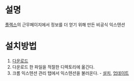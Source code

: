 # 설명
[플렉스](https://flex.team/)의 근무페이지에서 정보를 더 얻기 위해 만든 비공식 익스텐션

# 설치방법
1. [다운로드](https://github.com/DevooKim/Unofficial-Flex-time-extension/releases)
2. 다운로드 한 파일을 적절한 디렉토리에 옮긴다.
3. 크롬 익스텐션 관리 탭에서 익스텐션을 불러온다. - [설치](https://developer.chrome.com/docs/extensions/get-started/tutorial/hello-world?hl=ko#load-unpacked), [업데이트](https://developer.chrome.com/docs/extensions/get-started/tutorial/hello-world?hl=ko#reload)

